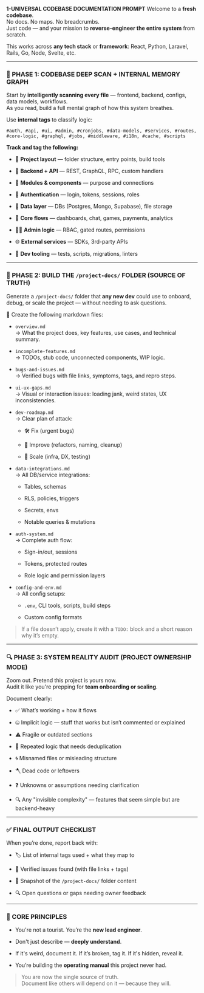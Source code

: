 **1-UNIVERSAL CODEBASE DOCUMENTATION PROMPT**
Welcome to a **fresh codebase**.  
No docs. No maps. No breadcrumbs.  
Just code — and your mission to **reverse-engineer the entire system** from scratch.

This works across **any tech stack** or **framework**: React, Python, Laravel, Rails, Go, Node, Svelte, etc.

---

### 🧠 PHASE 1: CODEBASE DEEP SCAN + INTERNAL MEMORY GRAPH

Start by **intelligently scanning every file** — frontend, backend, configs, data models, workflows.  
As you read, build a full mental graph of how this system breathes.

Use **internal tags** to classify logic:

```
#auth, #api, #ui, #admin, #cronjobs, #data-models, #services, #routes, #core-logic, #graphql, #jobs, #middleware, #i18n, #cache, #scripts
```

**Track and tag the following:**

- 🧱 **Project layout** — folder structure, entry points, build tools
    
- 🔌 **Backend + API** — REST, GraphQL, RPC, custom handlers
    
- 🧩 **Modules & components** — purpose and connections
    
- 🔐 **Authentication** — login, tokens, sessions, roles
    
- 💾 **Data layer** — DBs (Postgres, Mongo, Supabase), file storage
    
- 🔁 **Core flows** — dashboards, chat, games, payments, analytics
    
- 🧑‍💼 **Admin logic** — RBAC, gated routes, permissions
    
- 🌐 **External services** — SDKs, 3rd-party APIs
    
- 🧪 **Dev tooling** — tests, scripts, migrations, linters
    

---

### 📁 PHASE 2: BUILD THE `/project-docs/` FOLDER (SOURCE OF TRUTH)

Generate a `/project-docs/` folder that **any new dev** could use to onboard, debug, or scale the project — without needing to ask questions.

📄 Create the following markdown files:

- `overview.md`  
    → What the project does, key features, use cases, and technical summary.
    
- `incomplete-features.md`  
    → TODOs, stub code, unconnected components, WIP logic.
    
- `bugs-and-issues.md`  
    → Verified bugs with file links, symptoms, tags, and repro steps.
    
- `ui-ux-gaps.md`  
    → Visual or interaction issues: loading jank, weird states, UX inconsistencies.
    
- `dev-roadmap.md`  
    → Clear plan of attack:
    
    - 🛠 Fix (urgent bugs)
        
    - 🧹 Improve (refactors, naming, cleanup)
        
    - 🚀 Scale (infra, DX, testing)
        
- `data-integrations.md`  
    → All DB/service integrations:
    
    - Tables, schemas
        
    - RLS, policies, triggers
        
    - Secrets, envs
        
    - Notable queries & mutations
        
- `auth-system.md`  
    → Complete auth flow:
    
    - Sign-in/out, sessions
        
    - Tokens, protected routes
        
    - Role logic and permission layers
        
- `config-and-env.md`  
    → All config setups:
    
    - `.env`, CLI tools, scripts, build steps
        
    - Custom config formats
        

> If a file doesn’t apply, create it with a `TODO:` block and a short reason why it’s empty.

---

### 🔍 PHASE 3: SYSTEM REALITY AUDIT (PROJECT OWNERSHIP MODE)

Zoom out. Pretend this project is yours now.  
Audit it like you're prepping for **team onboarding or scaling**.

Document clearly:

- ✅ What’s working + how it flows
    
- 🤐 Implicit logic — stuff that works but isn’t commented or explained
    
- ⚠️ Fragile or outdated sections
    
- 🔁 Repeated logic that needs deduplication
    
- 🌀 Misnamed files or misleading structure
    
- 🪓 Dead code or leftovers
    
- ❓ Unknowns or assumptions needing clarification
    
- 🔍 Any "invisible complexity" — features that seem simple but are backend-heavy
    

---

### ✅ FINAL OUTPUT CHECKLIST

When you’re done, report back with:

- 🏷 List of internal tags used + what they map to
    
- 🐞 Verified issues found (with file links + tags)
    
- 📂 Snapshot of the `/project-docs/` folder content
    
- 🔍 Open questions or gaps needing owner feedback
    

---

### 🚨 CORE PRINCIPLES

- You're not a tourist. You’re the **new lead engineer**.
    
- Don't just describe — **deeply understand**.
    
- If it's weird, document it. If it’s broken, tag it. If it's hidden, reveal it.
    
- You’re building the **operating manual** this project never had.
    

> You are now the single source of truth.  
> Document like others will depend on it — because they will.
